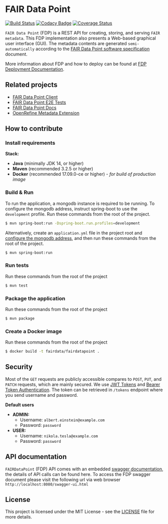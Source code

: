 # FAIR Data Point

[![Build Status](https://travis-ci.org/FAIRDataTeam/FAIRDataPoint.svg?branch=master)](https://travis-ci.org/FAIRDataTeam/FAIRDataPoint.svg?branch=master)
[![Codacy Badge](https://api.codacy.com/project/badge/Grade/61f029299b814ca8be2b8edbaab6ce50)](https://www.codacy.com/app/rajaram5/FAIRDataPoint?utm_source=github.com&amp;utm_medium=referral&amp;utm_content=DTL-FAIRData/FAIRDataPoint&amp;utm_campaign=Badge_Grade)
[![Coverage Status](https://coveralls.io/repos/github/DTL-FAIRData/FAIRDataPoint/badge.svg?branch=master)](https://coveralls.io/github/DTL-FAIRData/FAIRDataPoint?branch=master)

`FAIR Data Point` (FDP) is a REST API for creating, storing, and serving `FAIR metadata`. This FDP implementation also presents a Web-based graphical user interface (GUI). The metadata contents are generated `semi-automatically` according to the [FAIR Data Point software specification](https://github.com/FAIRDataTeam/FAIRDataPoint-Spec) document.

More information about FDP and how to deploy can be found at [FDP Deployment Documentation](https://fairdatapoint.readthedocs.io/).

## Related projects
- [FAIR Data Point Client](https://github.com/FAIRDataTeam/FAIRDataPoint-client)
- [FAIR Data Point E2E Tests](https://github.com/FAIRDataTeam/FAIRDataPoint-E2E-Tests)
- [FAIR Data Point Docs](https://github.com/FAIRDataTeam/FAIRDataPoint-Docs)
- [OpenRefine Metadata Extension](https://github.com/FAIRDataTeam/OpenRefine-metadata-extension)

## How to contribute

### Install requirements

**Stack:**

 - **Java** (minimally JDK 14, or higher)
 - **Maven** (recommended 3.2.5 or higher)
 - **Docker** (recommended 17.09.0-ce or higher) - *for build of production image*

### Build & Run

To run the application, a mongodb instance is required to be running. To configure the mongodb address, instruct spring-boot to use the `development` profile. Run these commands from the root of the project.

```bash
$ mvn spring-boot:run -Dspring-boot.run.profiles=development
```

Alternatively, create an `application.yml` file in the project root and [configure the mongodb address](https://fairdatapoint.readthedocs.io/en/latest/deployment/advanced-configuration.html#mongo-db), and then run these commands from the root of the project.

```bash
$ mvn spring-boot:run
```

### Run tests

Run these commands from the root of the project

```bash
$ mvn test
```

### Package the application

Run these commands from the root of the project

```bash
$ mvn package
```

### Create a Docker image

Run these commands from the root of the project

```bash
$ docker build -t fairdata/fairdatapoint .
```

## Security

Most of the `GET` requests are publicly accessible compares to `POST`, `PUT`, and `PATCH` requests, which are mainly secured. We use [JWT Tokens](https://jwt.io/) and [Bearer Token Authentication](https://swagger.io/docs/specification/authentication/bearer-authentication/). The token can be retrieved in `/tokens` endpoint where you send username and password. 

**Default users**

- **ADMIN:**
    - Username: `albert.einstein@example.com`
    - Password: `password`
- **USER:**
    - Username: `nikola.tesla@example.com`
    - Password: `password`


## API documentation

`FAIRDataPoint` (FDP) API comes with an embedded [swagger documentation](http://swagger.io/), the details of API calls can be found here. To access the FDP swagger document please visit the following url via web browser `http://localhost:8080/swagger-ui.html` 

## License
This project is licensed under the MIT License - see the [LICENSE](LICENSE) file for more details.
